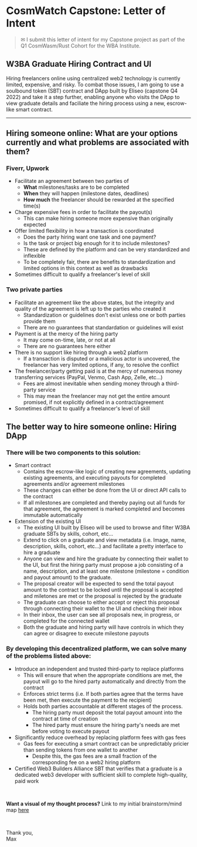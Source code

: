 # CosmWatch Capstone: Letter of Intent

>✉ I submit this letter of intent for my Capstone project as part of the Q1 CosmWasm/Rust Cohort for the WBA Institute.

## **W3BA Graduate Hiring Contract and UI**

Hiring freelancers online using centralized web2 technology is currently limited, expensive, and risky. To combat those issues, I am going to use a soulbound token (SBT) contract and DApp built by Eliseo (capstone Q4 2022) and take it a step further, enabling anyone who visits the DApp to view graduate details and faciliate the hiring process using a new, escrow-like smart contract.

---

## Hiring someone online: What are your options currently and what problems are associated with them?

### Fiverr, Upwork

- Facilitate an agreement between two parties of
    - **What** milestones/tasks are to be completed
    - **When** they will happen (milestone dates, deadlines)
    - **How much** the freelancer should be rewarded at the specified time(s)
- Charge expensive fees in order to facilitate the payout(s)
    - This can make hiring someone more expensive than originally expected
- Offer limited flexibility in how a transaction is coordinated
    - Does the party hiring want one task and one payment?
    - Is the task or project big enough for it to include milestones? 
    - These are defined by the platform and can be very standardized and inflexible
    - To be completely fair, there are benefits to standardization and limited options in this context as well as drawbacks
- Sometimes difficult to qualify a freelancer's level of skill
 
### Two private parties
- Facilitate an agreement like the above states, but the integrity and quality of the agreement is left up to the parties who created it
    - Standardization or guidelines don't exist unless one or both parties provide them
    - There are no guarantees that standardation or guidelines will exist
- Payment is at the mercy of the hiring party
    - It may come on-time, late, or not at all
    - There are no guarantees here either
- There is no support like hiring through a web2 platform
    - If a transaction is disputed or a malicious actor is uncovered, the freelancer has very limited options, if any, to resolve the conflict
- The freelancer/party getting paid is at the mercy of numerous money transferring services (PayPal, Venmo, Cash App, Zelle, etc...)
    - Fees are almost inevitable when sending money through a third-party service
    - This may mean the freelancer may not get the entire amount promised, if not explicitly defined in a contract/agreement
- Sometimes difficult to qualify a freelancer's level of skill

## The better way to hire someone online: Hiring DApp

### There will be two components to this solution:

- Smart contract
    - Contains the escrow-like logic of creating new agreements, updating existing agreements, and executing payouts for completed agreements and/or agreement milestones
    - These changes can either be done from the UI or direct API calls to the contract
    - If all milestones are completed and thereby paying out all funds for that agreement, the agreement is marked completed and becomes immutable automatically
- Extension of the existing UI
    - The existing UI built by Eliseo will be used to browse and filter W3BA graduate SBTs by skills, cohort, etc...
    - Extend to click on a graduate and view metadata (i.e. Image, name, description, skills, cohort, etc...) and facilitate a pretty interface to hire a graduate
    - Anyone can view and hire the graduate by connecting their wallet to the UI, but first the hiring party must propose a job consisting of a name, description, and at least one milestone (milestone = condition and payout amount) to the graduate.
    - The proposal creator will be expected to send the total payout amount to the contract to be locked until the proposal is accepted and miletones are met or the proposal is rejected by the graduate
    - The graduate can choose to either accept or reject this proposal through connecting their wallet to the UI and checking their inbox
    - In their inbox, the user can see all proposals new, in progress, or completed for the connected wallet
    - Both the graduate and hiring party will have controls in which they can agree or disagree to execute milestone payouts

### By developing this decentralized platform, we can solve many of the problems listed above:

- Introduce an independent and trusted third-party to replace platforms
    - This will ensure that when the appropriate conditions are met, the payout will go to the hired party automatically and directly from the contract
    - Enforces strict terms (i.e. If both parties agree that the terms have been met, then execute the payment to the recipient)
    - Holds both parties accountable at different stages of the process.
        - The hiring party must deposit the total payout amount into the contract at time of creation
        - The hired party must ensure the hiring party's needs are met before voting to execute payout
- Significantly reduce overhead by replacing platform fees with gas fees
    - Gas fees for executing a smart contract can be unpredictably pricier than sending tokens from one wallet to another
        - Despite this, the gas fees are a small fraction of the corresponding fee on a web2 hiring platform
- Certified Web3 Builders Alliance SBT that verifies that a graduate is a dedicated web3 developer with sufficient skill to complete high-quality, paid work

<br>

**Want a visual of my thought process?** Link to my initial brainstorm/mind map [here](https://docs.google.com/drawings/d/1G7j7yoXV2-VwnyyCZ5DMcuyZ5xSyws3anO7NSlVD_SI/edit?pli=1)

<br>

Thank you,<br>
Max
